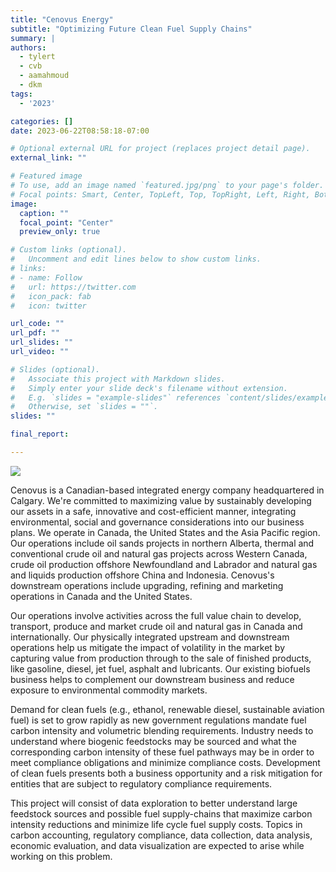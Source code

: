 ```yaml
---
title: "Cenovus Energy"
subtitle: "Optimizing Future Clean Fuel Supply Chains"
summary: |
authors:
  - tylert
  - cvb
  - aamahmoud
  - dkm
tags:
  - '2023'

categories: []
date: 2023-06-22T08:58:18-07:00

# Optional external URL for project (replaces project detail page).
external_link: ""

# Featured image
# To use, add an image named `featured.jpg/png` to your page's folder.
# Focal points: Smart, Center, TopLeft, Top, TopRight, Left, Right, BottomLeft, Bottom, BottomRight.
image:
  caption: ""
  focal_point: "Center"
  preview_only: true

# Custom links (optional).
#   Uncomment and edit lines below to show custom links.
# links:
# - name: Follow
#   url: https://twitter.com
#   icon_pack: fab
#   icon: twitter

url_code: ""
url_pdf: ""
url_slides: ""
url_video: ""

# Slides (optional).
#   Associate this project with Markdown slides.
#   Simply enter your slide deck's filename without extension.
#   E.g. `slides = "example-slides"` references `content/slides/example-slides.md`.
#   Otherwise, set `slides = ""`.
slides: ""

final_report:

---
```

![](CenovusLogo.svg)

Cenovus is a Canadian-based integrated energy company headquartered in Calgary.
We're committed to maximizing value by sustainably developing our assets in a
safe, innovative and cost-efficient manner, integrating environmental, social
and governance considerations into our business plans. We operate in Canada, the
United States and the Asia Pacific region. Our operations include oil sands
projects in northern Alberta, thermal and conventional crude oil and natural gas
projects across Western Canada, crude oil production offshore Newfoundland and
Labrador and natural gas and liquids production offshore China and Indonesia.
Cenovus's downstream operations include upgrading, refining and marketing
operations in Canada and the United States.

Our operations involve activities across the full value chain to develop,
transport, produce and market crude oil and natural gas in Canada and
internationally. Our physically integrated upstream and downstream operations
help us mitigate the impact of volatility in the market by capturing value from
production through to the sale of finished products, like gasoline, diesel, jet
fuel, asphalt and lubricants. Our existing biofuels business helps to complement
our downstream business and reduce exposure to environmental commodity markets.

Demand for clean fuels (e.g., ethanol, renewable diesel, sustainable aviation
fuel) is set to grow rapidly as new government regulations mandate fuel carbon
intensity and volumetric blending requirements. Industry needs to understand
where biogenic feedstocks may be sourced and what the corresponding carbon
intensity of these fuel pathways may be in order to meet compliance obligations
and minimize compliance costs. Development of clean fuels presents both a
business opportunity and a risk mitigation for entities that are subject to
regulatory compliance requirements.

This project will consist of data exploration to better understand large
feedstock sources and possible fuel supply-chains that maximize carbon intensity
reductions and minimize life cycle fuel supply costs. Topics in carbon
accounting, regulatory compliance, data collection, data analysis, economic
evaluation, and data visualization are expected to arise while working on this
problem.
